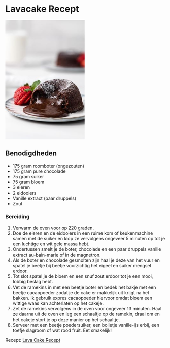 # Lavacake Recept
![lavacake](lavacake.jpg)

## Benodigdheden
* 175 gram roomboter (ongezouten)
* 175 gram pure chocolade
* 75 gram suiker
* 75 gram bloem
* 3 eieren
* 2 eidooiers
* Vanille extract (paar druppels)
* Zout

### Bereiding
1. Verwarm de oven voor op 220 graden.
2. Doe de eieren en de eidooiers in een ruime kom of keukenmachine samen met de suiker en klop ze vervolgens ongeveer 5 minuten op tot je een luchtige en wit gele massa hebt.
3. Ondertussen smelt je de boter, chocolade en een paar druppels vanille extract au-bain-marie of in de magnetron.
4. Als de boter en chocolade gesmolten zijn haal je deze van het vuur en spatel je beetje bij beetje voorzichtig het eigeel en suiker mengsel erdoor.
5. Tot slot spatel je de bloem en een snuf zout erdoor tot je een mooi, lobbig beslag hebt.
6. Vet de ramekins in met een beetje boter en bedek het bakje met een beetje cacaopoeder zodat je de cake er makkelijk uit krijgt na het bakken. Ik gebruik expres cacaopoeder hiervoor omdat bloem een wittige waas kan achterlaten op het cakeje.
7. Zet de ramekins vervolgens in de oven voor ongeveer 13 minuten. Haal ze daarna uit de oven en leg een schaaltje op de ramekin, draai om en het cakeje stort je op deze manier op het schaaltje.
8. Serveer met een beetje poedersuiker, een bolletje vanille-ijs erbij, een toefje slagroom of wat rood fruit. Eet smakelijk!

Recept: [Lava Cake Recept]

[Lava Cake Recept]: https://www.eefkooktzo.nl/chocolade-lava-cake/